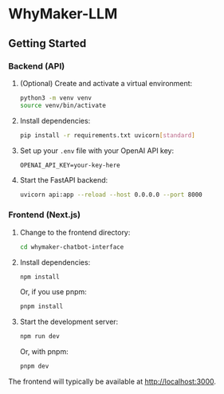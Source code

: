 # WhyMaker-LLM

## Getting Started

### Backend (API)

1. (Optional) Create and activate a virtual environment:
   ```sh
   python3 -m venv venv
   source venv/bin/activate
   ```
2. Install dependencies:
   ```sh
   pip install -r requirements.txt uvicorn[standard]
   ```
3. Set up your `.env` file with your OpenAI API key:
   ```env
   OPENAI_API_KEY=your-key-here
   ```
4. Start the FastAPI backend:
   ```sh
   uvicorn api:app --reload --host 0.0.0.0 --port 8000
   ```

### Frontend (Next.js)

1. Change to the frontend directory:
   ```sh
   cd whymaker-chatbot-interface
   ```
2. Install dependencies:
   ```sh
   npm install
   ```
   Or, if you use pnpm:
   ```sh
   pnpm install
   ```
3. Start the development server:
   ```sh
   npm run dev
   ```
   Or, with pnpm:
   ```sh
   pnpm dev
   ```

The frontend will typically be available at [http://localhost:3000](http://localhost:3000).